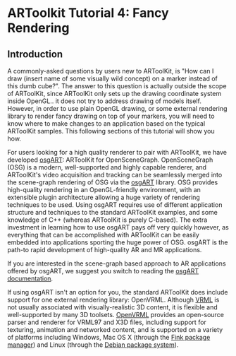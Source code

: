 # ARToolkit Tutorial 4: Fancy Rendering

## Introduction

A commonly-asked questions by users new to ARToolKit, is "How can I draw (insert name of some visually wild concept) on a marker instead of this dumb cube?". The answer to this question is actually outside the scope of ARToolKit, since ARToolKit only sets up the drawing coordinate system inside OpenGL.. it does not try to address drawing of models itself. However, in order to use plain OpenGL drawing, or some external rendering library to render fancy drawing on top of your markers, you will need to know where to make changes to an application based on the typical ARToolKit samples. This following sections of this tutorial will show you how.

For users looking for a high quality renderer to pair with ARToolKit, we have developed [osgART][1]: ARToolKit for OpenSceneGraph. OpenSceneGraph (OSG) is a modern, well-supported and highly capable renderer, and ARToolKit's video acquisition and tracking can be seamlessly merged into the scene-graph rendering of OSG via the [osgART][1] library. OSG provides high-quality rendering in an OpenGL-friendly environment, with an extensible plugin architecture allowing a huge variety of rendering techniques to be used. Using osgART requires use of different application structure and techniques to the standard ARToolKit examples, and some knowledge of C++ (whereas ARToolKit is purely C-based). The extra investment in learning how to use osgART pays off very quickly however, as everything that can be accomplished with ARToolKit can be easily embedded into applications sporting the huge power of OSG. osgART is the path-to rapid development of high-quality AR and MR applications.

If you are interested in the scene-graph based approach to AR applications offered by osgART, we suggest you switch to reading the [osgART documentation][1].

If using osgART isn't an option for you, the standard ARToolKit does include support for one external rendering library: OpenVRML. Although [VRML][2] is not usually associated with visually-realistic 3D content, it is flexible and well-supported by many 3D toolsets. [OpenVRML][3] provides an open-source parser and renderer for VRML97 and X3D files, including support for texturing, animation and networked content, and is supported on a variety of platforms including Windows, Mac OS X (through the [Fink package manager][4]) and Linux (through the [Debian package system][5]).

[1]: /osgART
[2]: http://en.wikipedia.org/wiki/VRML
[3]: http://www.openvrml.org
[4]: http://pdb.finkproject.org/pdb/search.php?summary=openvrml
[5]: http://packages.debian.org/src:openvrml